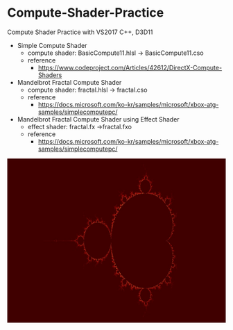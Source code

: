 # Compute-Shader-Practice
Compute Shader Practice with VS2017 C++, D3D11


- Simple Compute Shader
  - compute shader: BasicCompute11.hlsl -> BasicCompute11.cso
  - reference  
    - https://www.codeproject.com/Articles/42612/DirectX-Compute-Shaders
- Mandelbrot Fractal Compute Shader
  - compute shader: fractal.hlsl -> fractal.cso
  - reference    
    - https://docs.microsoft.com/ko-kr/samples/microsoft/xbox-atg-samples/simplecomputepc/
- Mandelbrot Fractal Compute Shader using Effect Shader
  - effect shader: fractal.fx ->fractal.fxo
  - reference    
    - https://docs.microsoft.com/ko-kr/samples/microsoft/xbox-atg-samples/simplecomputepc/


![](https://github.com/jjuiddong/Compute-Shader-Practice/blob/master/Doc/mandelbrot%20fractal.jpg?raw=true)
 
